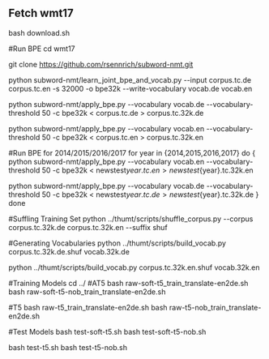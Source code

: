 ## Fetch wmt17
bash download.sh


#Run BPE
cd wmt17

git clone https://github.com/rsennrich/subword-nmt.git

python subword-nmt/learn_joint_bpe_and_vocab.py --input corpus.tc.de corpus.tc.en -s 32000 -o bpe32k --write-vocabulary vocab.de vocab.en

python subword-nmt/apply_bpe.py --vocabulary vocab.de --vocabulary-threshold 50 -c bpe32k < corpus.tc.de > corpus.tc.32k.de

python subword-nmt/apply_bpe.py --vocabulary vocab.en --vocabulary-threshold 50 -c bpe32k < corpus.tc.en > corpus.tc.32k.en

#Run BPE for 2014/2015/2016/2017
for year in {2014,2015,2016,2017}
do
{
  python subword-nmt/apply_bpe.py --vocabulary vocab.en
  --vocabulary-threshold 50 -c bpe32k < newstest${year}.tc.en >
  newstest${year}.tc.32k.en
  
  python subword-nmt/apply_bpe.py --vocabulary vocab.de
  --vocabulary-threshold 50 -c bpe32k < newstest${year}.tc.de >
  newstest${year}.tc.32k.de
}
done

#Suffling Training Set
python ../thumt/scripts/shuffle_corpus.py --corpus corpus.tc.32k.de corpus.tc.32k.en --suffix shuf

#Generating Vocabularies
python ../thumt/scripts/build_vocab.py corpus.tc.32k.de.shuf vocab.32k.de

python ../thumt/scripts/build_vocab.py corpus.tc.32k.en.shuf vocab.32k.en

#Training Models
cd ../
#AT5
bash raw-soft-t5_train_translate-en2de.sh
bash raw-soft-t5-nob_train_translate-en2de.sh

#T5
bash raw-t5_train_translate-en2de.sh
bash raw-t5-nob_train_translate-en2de.sh

#Test Models
bash test-soft-t5.sh
bash test-soft-t5-nob.sh

bash test-t5.sh
bash test-t5-nob.sh
